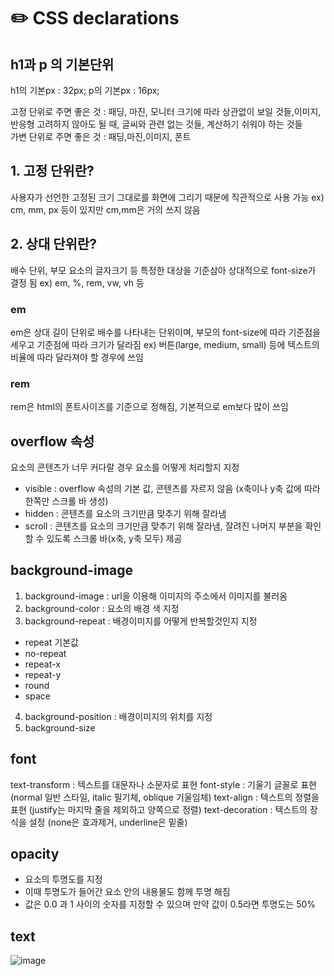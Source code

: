 # ✏️ CSS declarations

<!-- 절대적인 것은 아니고 주로 -->

## h1과 p 의 기본단위

h1의 기본px : 32px;
p의 기본px : 16px;

고정 단위로 주면 좋은 것 : 패딩, 마진, 모니터 크기에 따라 상관없이 보일 것들,이미지, 반응형 고려하지 않아도 될 때, 글씨와 관련 없는 것들, 계산하기 쉬워야 하는 것들 <br>
가변 단위로 주면 좋은 것 : 패딩,마진,이미지, 폰트

## 1. 고정 단위란? 

사용자가 선언한 고정된 크기 그대로를 화면에 그리기 때문에 직관적으로 사용 가능
ex) cm, mm, px 등이 있지만 cm,mm은 거의 쓰지 않음

## 2. 상대 단위란?

배수 단위, 부모 요소의 글자크기 등 특정한 대상을 기준삼아 상대적으로 font-size가 결정 됨
ex) em, %, rem, vw, vh 등

### em
em은 상대 길이 단위로 배수를 나타내는 단위이며, 부모의 font-size에 따라 기준점을 세우고 기준점에 따라 크기가 달라짐
ex) 버튼(large, medium, small) 등에 텍스트의 비율에 따라 달라져야 할 경우에 쓰임
    
### rem
rem은 html의 폰트사이즈를 기준으로 정해짐, 기본적으로 em보다 많이 쓰임


## overflow 속성

요소의 콘텐츠가 너무 커다랄 경우 요소를 어떻게 처리할지 지정

- visible : overflow 속성의 기본 값, 콘텐츠를 자르지 않음 (x축이나 y축 값에 따라 한쪽만 스크롤 바 생성)
- hidden : 콘텐츠를 요소의 크기만큼 맞추기 위해 잘라냄
- scroll : 콘텐츠를 요소의 크기만큼 맞추기 위해 잘라냄, 잘려진 나머지 부분을 확인 할 수 있도록 스크롤 바(x축, y축 모두) 제공


## background-image

1) background-image : url을 이용해 이미지의 주소에서 이미지를 불러옴
2) background-color : 요소의 배경 색 지정
3) background-repeat : 배경이미지를 어떻게 반복할것인지 지정
- repeat 기본값
- no-repeat
- repeat-x
- repeat-y
- round
- space
4) background-position : 배경이미지의 위치를 지정
5) background-size


## font

text-transform : 텍스트를 대문자나 소문자로 표현
font-style : 기울기 글꼴로 표현 (normal 일반 스타일, italic 필기체, oblique 기울임체)
text-align : 텍스트의 정렬을 표현 (justify는 마지막 줄을 제외하고 양쪽으로 정렬)
text-decoration : 텍스트의 장식을 설정 (none은 효과제거, underline은 밑줄)


## opacity

- 요소의 투명도를 지정
- 이때 투명도가 들어간 요소 안의 내용물도 함께 투명 해짐
- 값은 0.0 과 1 사이의 숫자를 지정할 수 있으며 만약 값이 0.5라면 투명도는 50%

## text

![image](https://user-images.githubusercontent.com/112460430/189912069-ceb86ab8-ed6e-4eab-a8ea-e5a2a1e9fd74.png)

